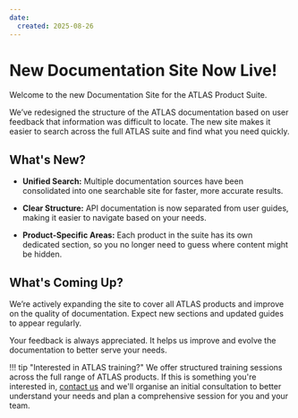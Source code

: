 ```yaml
---
date:
  created: 2025-08-26
---
```


# New Documentation Site Now Live!

Welcome to the new Documentation Site for the ATLAS Product Suite.

<!-- more -->

We’ve redesigned the structure of the ATLAS documentation based on user feedback that information was difficult to locate. The new site makes it easier to search across the full ATLAS suite and find what you need quickly.

## What's New?

- **Unified Search:** Multiple documentation sources have been consolidated into one searchable site for faster, more accurate results.

- **Clear Structure:** API documentation is now separated from user guides, making it easier to navigate based on your needs.

- **Product-Specific Areas:** Each product in the suite has its own dedicated section, so you no longer need to guess where content might be hidden.

## What's Coming Up?

We’re actively expanding the site to cover all ATLAS products and improve on the quality of documentation. Expect new sections and updated guides to appear regularly.

Your feedback is always appreciated. It helps us improve and evolve the documentation to better serve your needs.

!!! tip "Interested in ATLAS training?"
    We offer structured training sessions across the full range of ATLAS products. If this is something you're interested in, [contact us](mailto:training@mclarenapplied.com) and we'll organise an initial consultation to better understand your needs and plan a comprehensive session for you and your team.